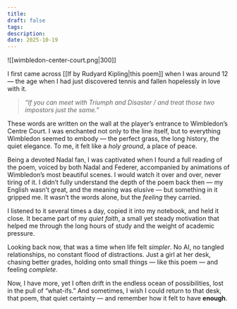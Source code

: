 ```yaml
---
title:
draft: false
tags:
description:
date: 2025-10-19
---
```

![[wimbledon-center-court.png|300]]

I first came across [[If by Rudyard Kipling|this poem]] when I was around 12 — the age when I had just discovered tennis and fallen hopelessly in love with it.

> _“If you can meet with Triumph and Disaster / and treat those two impostors just the same.”_

These words are written on the wall at the player’s entrance to Wimbledon’s Centre Court. I was enchanted not only to the line itself, but to everything Wimbledon seemed to embody — the perfect grass, the long history, the quiet elegance. To me, it felt like a *holy ground*, a place of peace.

Being a devoted Nadal fan, I was captivated when I found a full reading of the poem, voiced by both Nadal and Federer, accompanied by animations of Wimbledon’s most beautiful scenes. I would watch it over and over, never tiring of it. I didn’t fully understand the depth of the poem back then — my English wasn’t great, and the meaning was elusive — but something in it gripped me. It wasn’t the words alone, but the *feeling* they carried.

I listened to it several times a day, copied it into my notebook, and held it close. It became part of my *quiet faith*, a small yet steady motivation that helped me through the long hours of study and the weight of academic pressure.

Looking back now, that was a time when life felt *simpler*. No AI, no tangled relationships, no constant flood of distractions. Just a girl at her desk, chasing better grades, holding onto small things — like this poem — and feeling *complete*.

Now, I have more, yet I often drift in the endless ocean of possibilities, lost in the pull of “what-ifs.” And sometimes, I wish I could return to that desk, that poem, that quiet certainty — and remember how it felt to have **enough**.

